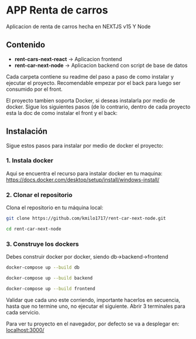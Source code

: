 # APP Renta de carros

Aplicacion de renta de carros hecha en NEXTJS v15 Y Node


## Contenido

- **rent-cars-next-react** -> Aplicacion frontend
- **rent-car-next-node** -> Aplicacion backend con script de base de datos

Cada carpeta contiene su readme del paso a paso de como instalar y ejecutar el proyecto. Recomendable empezar por el back para luego ser consumido por el front.

El proyecto tambien soporta Docker, si deseas instalarla por medio de docker. Sigue los siguientes pasos (de lo contrario, dentro de cada proyecto esta la doc de como instalar el front y el back:

## Instalación

Sigue estos pasos para instalar por medio de docker el proyecto:

### 1. Instala docker

Aqui se encuentra el recurso para instalar docker en tu maquina: https://docs.docker.com/desktop/setup/install/windows-install/


### 2. Clonar el repositorio

Clona el repositorio en tu máquina local:

```bash
git clone https://github.com/kmilo1717/rent-car-next-node.git
```

```bash
cd rent-car-next-node
```

### 3. Construye los dockers

Debes construir docker por docker, siendo db->backend->frontend

```bash
docker-compose up --build db
```
```bash
docker-compose up --build backend
```
```bash
docker-compose up --build frontend
```

Validar que cada uno este corriendo, importante hacerlos en secuencia, hasta que no termine uno, no ejecutar el siguiente.
Abrir 3 terminales para cada servicio.

Para ver tu proyecto en el navegador, por defecto se va a desplegar en: [localhost:3000/](http://localhost:3000)


